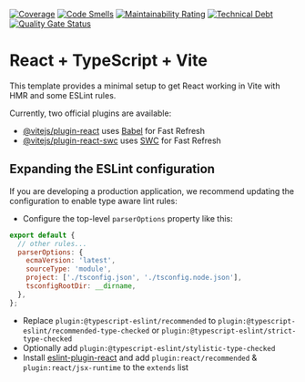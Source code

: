 [![Coverage](https://sonarcloud.io/api/project_badges/measure?project=juniorhamish_task-tracker-ui&metric=coverage)](https://sonarcloud.io/summary/new_code?id=juniorhamish_task-tracker-ui)
[![Code Smells](https://sonarcloud.io/api/project_badges/measure?project=juniorhamish_task-tracker-ui&metric=code_smells)](https://sonarcloud.io/summary/new_code?id=juniorhamish_task-tracker-ui)
[![Maintainability Rating](https://sonarcloud.io/api/project_badges/measure?project=juniorhamish_task-tracker-ui&metric=sqale_rating)](https://sonarcloud.io/summary/new_code?id=juniorhamish_task-tracker-ui)
[![Technical Debt](https://sonarcloud.io/api/project_badges/measure?project=juniorhamish_task-tracker-ui&metric=sqale_index)](https://sonarcloud.io/summary/new_code?id=juniorhamish_task-tracker-ui)
[![Quality Gate Status](https://sonarcloud.io/api/project_badges/measure?project=juniorhamish_task-tracker-ui&metric=alert_status)](https://sonarcloud.io/summary/new_code?id=juniorhamish_task-tracker-ui)

# React + TypeScript + Vite

This template provides a minimal setup to get React working in Vite with HMR and some ESLint rules.

Currently, two official plugins are available:

- [@vitejs/plugin-react](https://github.com/vitejs/vite-plugin-react/blob/main/packages/plugin-react/README.md) uses [Babel](https://babeljs.io/) for Fast Refresh
- [@vitejs/plugin-react-swc](https://github.com/vitejs/vite-plugin-react-swc) uses [SWC](https://swc.rs/) for Fast Refresh

## Expanding the ESLint configuration

If you are developing a production application, we recommend updating the configuration to enable type aware lint rules:

- Configure the top-level `parserOptions` property like this:

```js
export default {
  // other rules...
  parserOptions: {
    ecmaVersion: 'latest',
    sourceType: 'module',
    project: ['./tsconfig.json', './tsconfig.node.json'],
    tsconfigRootDir: __dirname,
  },
};
```

- Replace `plugin:@typescript-eslint/recommended` to `plugin:@typescript-eslint/recommended-type-checked` or `plugin:@typescript-eslint/strict-type-checked`
- Optionally add `plugin:@typescript-eslint/stylistic-type-checked`
- Install [eslint-plugin-react](https://github.com/jsx-eslint/eslint-plugin-react) and add `plugin:react/recommended` & `plugin:react/jsx-runtime` to the `extends` list
